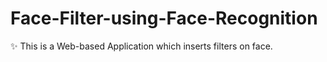 # Face-Filter-using-Face-Recognition
  ✨ This is a Web-based Application which inserts filters on face.
